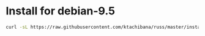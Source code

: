 # Install for debian-9.5

```bash
curl -sL https://raw.githubusercontent.com/ktachibana/russ/master/install/debian-9.5/install.sh | sudo bash -s <$RAILS_MASTER_KEY> <DB_DUMP_URL>
```
